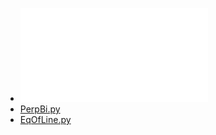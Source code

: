 - ![fx-9860GIII_Soft_v340_EN.pdf](../assets/fx-9860GIII_Soft_v340_EN_1662409117444_0.pdf)
- [PerpBi.py](../assets/PerpBi_1662648533129_0.py)
- [EqOfLine.py](../assets/EqOfLine_1662648538756_0.py)